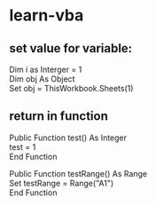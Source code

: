 # learn-vba

## set value for variable:
Dim i as Interger = 1  
Dim obj As Object  
Set obj = ThisWorkbook.Sheets(1)  
## return in function
Public Function test() As Integer  
    test = 1  
End Function  

Public Function testRange() As Range  
    Set testRange = Range("A1")  
End Function  


